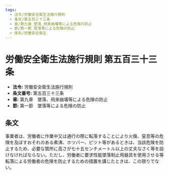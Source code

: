 ```yaml
---
tags:
  - 法令/労働安全衛生法施行規則
  - 条文/第五百三十三条
  - 章/第九章_墜落_飛来崩壊等による危険の防止
  - 節/第一節_墜落等による危険の防止
  - 体系/労働安全衛生
---
```

# 労働安全衛生法施行規則 第五百三十三条

- **法令:** 労働安全衛生法施行規則
- **条文番号:** 第五百三十三条
- **章:** 第九章　墜落、飛来崩壊等による危険の防止
- **節:** 第一節　墜落等による危険の防止

## 条文
事業者は、労働者に作業中又は通行の際に転落することにより火傷、窒息等の危険を及ぼすおそれのある煮沸、ホツパー、ピツト等があるときは、当該危険を防止するため、必要な箇所に高さが七十五センチメートル以上の丈夫なさく等を設けなければならない。ただし、労働者に要求性能墜落制止用器具を使用させる等転落による労働者の危険を防止するための措置を講じたときは、この限りでない。

